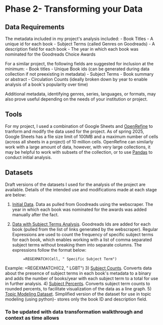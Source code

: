 # Phase 2- Transforming your Data

## Data Requirements
The metadata included in my project's analysis included:
    - Book Titles
    - A unique id for each book
    - Subject Terms (called Genres on Goodreads)
    - A description field for each book
    - The year in which each book was nominated for the Goodreads Choice Awards

For a similar project, the following fields are suggested for inclusion at the minimum:
    - Book titles
    - Unique Book ids (can be generated during data collection if not preexisting in metadata)
    - Subject Terms
    - Book summary or abstract
    - Circulation Counts (ideally broken down by year to enable analysis of a book's popularity over time)

Additional metadata, identifying genres, series, languages, or formats, may also prove useful depending on the needs of your institution or project.

## Tools
For my project, I used a combination of Google Sheets and [OpenRefine](https://openrefine.org/) to tranform and modify the data used for the project.
As of spring 2025, Google Sheets has a file size limit of 100MB and a maximum number of cells (across all sheets in a project) of 10 million cells. OpenRefine can similarly work with a large amount of data, however, with very large collections, it may be helpful to work with subsets of the collection, or to use [Pandas](https://pandas.pydata.org/docs/) to conduct initial analysis.

## Datasets
Draft versions of the datasets I used for the analysis of the project are available.  Details of the intended use and modifications made at each stage are below:

1) [Initial Data](data-transforming/datasets/initial_data_output.csv).  Data as pulled from Goodreads using the webscraper. The year in which each book was nominated for the awards was added manually after the fact.
2) [Data with Subject Terms Analysis](data-transforming/datasets/goodreads_subjects_regex.csv).  Goodreads Ids are added for each book (pulled from the list of links generated by the webscraper).  Regular Expressions are used to count the frequency of specific subject terms for each book, which enables working with a list of comma separated subject terms without breaking them into separate columns.  The expressions follow the format below: 

            =REGEXMATCH(Cell, " Specific Subject Term")
Example:    =REGEXMATCH(C2, " LGBT")
3) [Subject Counts](data-transforming/datasets/goodreads_subject_counts.csv). Converts data about the presence of subject terms in each book's metadata to a binary and adds the number of books/year with each subject term to a total for use in further analysis.
4) [Subject Percents](data-transforming/datasets/goodreads_subject_percents.csv).  Converts subject term counts to rounded percents, to facilitate visualization of the data as a line graph.
5) [Topic Modeling Dataset](data-transforming/datasets/goodreads_dataset_for_topic-modeling.csv). Simplified version of the dataset for use in topic modeling (using python)- stores only the book ID and description field.

### To be updated with data transformation walkthrough and context as time allows
